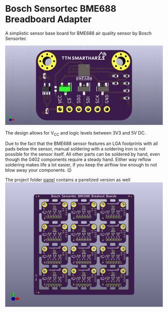 # Bosch Sensortec BME688 Breadboard Adapter

A simplistic sensor base board for BME688 air quality sensor by Bosch Sensortec

![Sensor board3D front view](./images/BME688_Breakout_Board_front.png)

The design allows for V<sub>CC</sub> and logic levels between 3V3 and 5V DC.

Due to the fact that the BME688 sensor features an LGA footprints with all pads below the sensor, manual soldering with a soldering iron is not possible for the sensor itself. All other parts can be soldered by hand, even though the 0402 components require a steady hand. Either way reflow soldering makes life a lot easier, if you keep the airflow low enough to not blow away your components. :wink:

The project folder [panel](/Sensor_BaseBoard/panel/) contains a panelized version as well
![Sensor board panel - front](./images/BME688_Breakout_Board_Panel_front.png)
